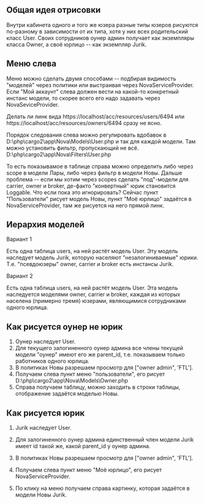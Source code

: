 ## Общая идея отрисовки

Внутри кабинета одного и того же юзера разные типы юзеров рисуются по-разному в зависимости от их типа, хотя у них всех родительский класс User. Своих сотрудников оунер админ получает как экземпляры класса Owner, а своё юрлицо -- как экземпляр Jurik.

## Меню слева

Меню можно сделать двумя способами -- подбирая видимость "моделей" через политики или выстраивая через NovaServiceProvider. Если "Мой аккаунт" слева должен вести на какой-то конкретный инстанс модели, то скорее всего его надо задавать через NovaSeviceProvider.

Делать ли линк вида
https://localhost/acc/resources/users/6494
или
https://localhost/acc/resources/owners/6494
сразу не ясно.

Порядок следования слева можно регулировать вдобавок в 
D:\php\cargo2\app\Nova\Models\User.php
и так для каждой модели.
Там можно установить фильтр, пропускающий не всё.
D:\php\cargo2\app\Nova\Filters\User.php

То есть показывамое в таблице справа можно определить либо через scope в модели Лары, либо через фильтр в модели Новы. Дальше проблема -- если мы хотим через scopes сделать "под"-модели для carrier, owner и broker, де-факто "конвертный" юрик становится Loggable. Что если пока это игнорировать?
Сейчас пункт "Пользователи" рисует модель Новы, пункт "Моё юрлицо" задаётся в NovaServiceProvider, там же рисуется на него прямой линк.

## Иерархия моделей

Вариант 1

Есть одна таблица users, на ней растёт модель User. Эту модель наследует модель Jurik, которую населяют "незалогиниваемые" юрики. Т.е. "псевдоюзеры" owner, carrier и broker есть инстансы Jurik.

Вариант 2

Есть одна таблица users, на ней растёт модель User. Эта модель наследуется моделями owner, carrier и broker, каждая из которых населена (примерно тремя) юзерами, являющимися сотрудниками одного юрлица.

## Как рисуется оунер не юрик

1. Оунер наследует User.
2. Для текущего залогиненного оунер админа все члены текущей модели "оунер" имеют его же parent_id, т.е. показываем только работников одного юрлица.
3. В политиках Новы разрешаем просмотр для ["owner admin", 'FTL'].
4. Получаем слева пункт меню "пользователи", его рисует D:\php\cargo2\app\Nova\Models\Owner.php
5. Справа получаем таблицу, можно заходить в строки таблицы, отображение задаётся моделью Новы.

## Как рисуется юрик

1. Jurik наследует User.
2. Для залогиненного оунер админа единственный член модели Jurik имеет id такой же, какой parent_id у оунер админа.
3. В политиках Новы разрешаем просмотр для ["owner admin", 'FTL'].
4. Получаем слева пункт меню "Моё юрлицо", его рисует NovaServiceProvider.

5. По клику на меню получаем справа картинку, которая задаётся в модели Новы Jurik.
